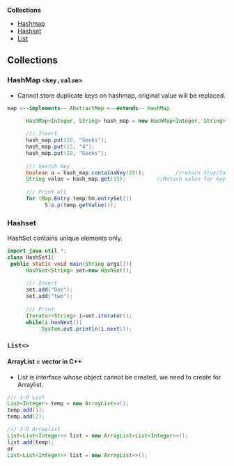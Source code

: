 **Collections**
- [Hashmap](#hm)
- [Hashset](#hs)
- [List](#li)

## Collections
<a name=hm></a>
### HashMap `<key,value>`
- Cannot store duplicate keys on hashmap, original value will be replaced.
```java
map <--implements-- AbstractMap <--extends-- HashMap

      HashMap<Integer, String> hash_map = new HashMap<Integer, String>();
  
      /// Insert
      hash_map.put(10, "Geeks");
      hash_map.put(15, "4");
      hash_map.put(20, "Geeks");
        
      /// Search Key
      boolean a = hash_map.containsKey(20));          //return true/false if key is present or not
      String value = hash_map.get(15);          //Return value for key
      
      /// Print all
      for (Map.Entry temp:hm.entrySet())
            S.o.p(temp.getValue());
```

<a name=hs></a>
### Hashset
HashSet contains unique elements only.
```java
import java.util.*;  
class HashSet1{  
 public static void main(String args[]){  
      HashSet<String> set=new HashSet();  
      
      /// Insert
      set.add("One");         
      set.add("two");    
      
      /// Print
      Iterator<String> i=set.iterator();  
      while(i.hasNext())  
           System.out.println(i.next());
```

<a name=li></a>
### `List<>`
#### ArrayList = vector in C++
- List is interface whose object cannot be created, we need to create for Arraylist.
```java
/// 1-D List
List<Integer> temp = new ArrayList<>();
temp.add(1);
temp.add(2);

/// 2-D Arraylist
List<List<Integer>> list = new ArrayList<List<Integer>>();
list.add(temp);
or 
List<List<Integer>> list = new ArrayList<>();


```

